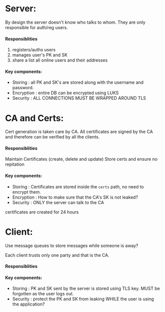 # Server:
By design the server doesn't know who talks to whom. They are only responsible for auth/reg users.

#### Responsiblities
1. registers/auths users
2. manages user's PK and SK 
3. share a list all online users and their addresses

#### Key components:
- Storing : all PK and SK's are stored along with the username and password. 
- Encryption : entire DB can be encrypted using LUKS
- Security : ALL CONNECTIONS MUST BE WRAPPED AROUND TLS

# CA and Certs:
Cert generation is taken care by CA.
All certificates are signed by the CA and therefore can be verified by all the clients.

#### Responsiblities
Maintain Certificates (create, delete and update)
Store certs and ensure no repitation

#### Key components:
- Storing : Certificates are stored inside the `certs` path, no need to encrypt them.
- Encryption : How to make sure that the CA's SK is not leaked?
- Security : ONLY the server can talk to the CA

certificates are created for 24 hours

# Client:
Use message queues to store messages while someone is away?

Each client trusts only one party and that is the CA.

#### Responsiblities



#### Key components:
- Storing : PK and SK sent by the server is stored using TLS key. MUST be forgotten as the user logs out.
- Security : protect the PK and SK from leaking WHILE the user is using the application?
